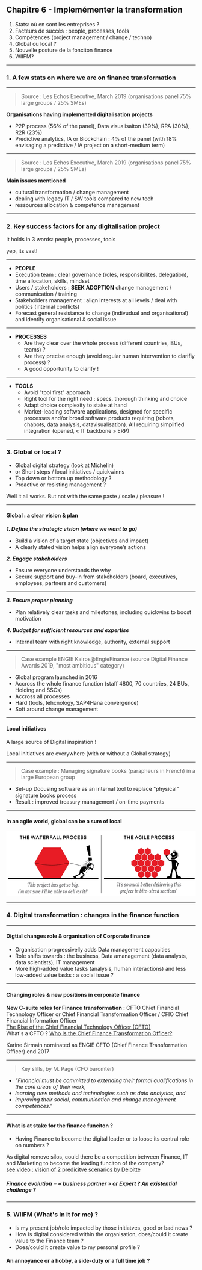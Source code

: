 ## Chapitre 6 - Implemémenter la transformation

1. Stats: où en sont les entreprises ? 
2. Facteurs de succès : people, processes, tools
3. Compétences (project management / change / techno) 
4. Global ou local ?
5. Nouvelle posture de la fonciton finance
6. WIIFM?

----

### 1. A few stats on where we are on finance transformation

----

> Source : Les Echos Executive, March 2019 (organisations panel 75% large groups / 25% SMEs)

**Organisations having implemented digitalisation projects**
- P2P process (56% of the panel), Data visualisaiton (39%), RPA (30%), R2R (23%)
- Predictive analytics, IA or Blockchain : 4% of the panel (with 18% envisaging a predictive / IA project on a short-medium term)

----

> Source : Les Echos Executive, March 2019 (organisations panel 75% large groups / 25% SMEs)

**Main issues mentioned**
- cultural transformation / change management
- dealing with legacy IT / SW tools compared to new tech
- ressources allocation & competence management      

----

### 2. Key success factors for any digitalisation project

It holds in 3 words: people, processes, tools   

yep, its vast!

----

- **PEOPLE**      
 - Execution team : clear governance (roles, responsibilites, delegation), time allocation, skills, mindset
 - Users / stakeholders : **SEEK ADOPTION** change management / communication / training
 - Stakeholders management : align interests at all levels / deal with politics (internal conflicts)
 - Forecast general resistance to change (indivudual and organisational) and identify organisational & social issue

----

- **PROCESSES** 
  - Are they clear over the whole process (different countries, BUs, teams) ?
  - Are they precise enough (avoid regular human intervention to clarifiy process) ? 
  - A good opportunity to clarify !    

----

- **TOOLS**
  - Avoid "tool first" approach
  - Right tool for the right need : specs, thorough thinking and choice
  - Adapt choice complexity to stake at hand     
  - Market-leading software applications, designed for specific processes and/or broad software products requiring (robots, chabots, data analysis, datavisualisation). All requiring simplified integration (opened, « IT backbone » ERP)

----

### 3. Global or local ?  

- Global digital strategy (look at Michelin) 
- or Short steps / local initiatives / quickwinns 
- Top down or bottom up methodology ?
- Proactive or resisting management ?

Well it all works. But not with the same paste / scale / pleasure !

----

#### Global : a clear vision & plan      

***1. Define the strategic vision (where we want to go)***       
- Build a vision of a target state (objectives and impact)
- A clearly stated vision helps align everyone’s actions     


***2. Engage stakeholders***
- Ensure everyone understands the why
- Secure support and buy-in from stakeholders (board, executives, employees, partners and customers)

----

***3. Ensure proper planning***
- Plan relatively clear tasks and milestones, including quickwins to boost motivation      

***4. Budget for sufficient resources and expertise***
- Internal team with right knowledge, authority, external support

----

> Case example ENGIE Kairos@EngieFinance (source Digital Finance Awards 2019, "most ambitious" category)    

- Global program launched in 2016
- Accross the whole finance function (staff 4800, 70 countries, 24 BUs, Holding and SSCs)
- Accross all processes
- Hard (tools, tehcnology, SAP4Hana convergence)
- Soft around change management

----

#### Local initiatives

A large source of Digital inspiration !

Local initiatives are everywhere (with or without a Global strategy) 

----

> Case example : Managing signature books (parapheurs in French) in a large European group     

- Set-up Docusing software as an internal tool to replace "physical" signature books process   
- Result : improved treasury management / on-time payments

----

#### In an agile world, global can be a sum of local
<img src="images/agilevswaterfall.jpg" style="background:none; border:none; box-shadow:none;"/>

----

### 4. Digital transformation : changes in the finance function   

----

#### Digtial changes role & organisation of Corporate finance

- Organisation progressivelly adds Data management capacities 
- Role shifts towards : the business, Data amanagement (data analysts, data scientists), IT management
- More high-added value tasks (analysis, human interactions) and less low-added value tasks : a social issue ?

----

#### Changing roles & new positions in corporate finance     

**New C-suite roles for Finance transformation** : CFTO Chief Financial Technology Officer or Chief Financial Transformation Officer / CFIO Chief Financial Information Officer    
[The Rise of the Chief Financial Technology Officer (CFTO) ](http://www.kforceblog.com/uploads/docs/Spotlight_February.pdf)    
What's a CFTO ? [Who Is the Chief Finance Transformation Officer?](https://www.americanexpress.com/en-au/business/trends-and-insights/articles/who-is-the-chief-finance-transformation-officer/)

Karine Sirmain nominated as ENGIE CFTO (Chief Finance Transformation Officer) end 2017

----

> Key slills, by M. Page (CFO baromter)      
- *"Financial must be committed to extending their formal qualifications in the core areas of their work,* 
- *learning new methods and technologies such as data analytics, and* 
- *improving their social, communication and change management competences."*

----

#### What is at stake for the finance funciton ? 

- Having Finance to become the digital leader or to loose its central role on numbers ? 

As digital remove silos, could there be a competition between Finance, IT and Marketing to become the leading funciton of the company?     
[see video : vision of 2 predicitve scenarios by Deloitte](https://www.youtube.com/watch?v=hU2zyRKKZ5g)

##### Finance evolution = « business partner » or Expert ? An existential challenge ?  

----

### 5. WIIFM (What's in it for me) ? 

- Is my present job/role impacted by those initiatves, good or bad news ?
- How is digital considered within the organisation, does/could it create value to the Finance team ?
- Does/could it create value to my personal profile ?    

#### An annoyance or a hobby, a side-duty or a full time job ?
